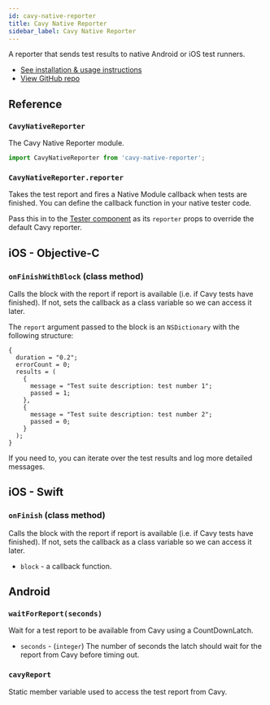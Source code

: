 ```yaml
---
id: cavy-native-reporter
title: Cavy Native Reporter
sidebar_label: Cavy Native Reporter
---
```


A reporter that sends test results to native Android or iOS test runners.

* [See installation & usage instructions](http://localhost:3000/cavy-docs/docs/cavy-native-reporter/installing)
* [View GitHub repo](https://github.com/pixielabs/cavy-native-reporter)

## Reference

### `CavyNativeReporter`

The Cavy Native Reporter module.

```jsx
import CavyNativeReporter from 'cavy-native-reporter';
```

### `CavyNativeReporter.reporter`

Takes the test report and fires a Native Module callback when tests are finished. 
You can define the callback function in your native tester code.

Pass this in to the [Tester component](./tester) as its `reporter` props to
override the default Cavy reporter.

## iOS - Objective-C

### `onFinishWithBlock` (class method)

Calls the block with the report if report is available (i.e. if Cavy tests have
finished).
If not, sets the callback as a class variable so we can access it later.

The `report` argument passed to the block is an `NSDictionary` with the following
structure:

```obj-c
{
  duration = "0.2";
  errorCount = 0;
  results = (
    {
      message = "Test suite description: test number 1";
      passed = 1;
    },
    {
      message = "Test suite description: test number 2";
      passed = 0;
    }
  );
}
```

If you need to, you can iterate over the test results and log more detailed
messages.

## iOS - Swift

### `onFinish` (class method)

Calls the block with the report if report is available (i.e. if Cavy tests have
finished).
If not, sets the callback as a class variable so we can access it later.

* `block` - a callback function.

## Android

### `waitForReport(seconds)`

Wait for a test report to be available from Cavy using a CountDownLatch.

* `seconds` - (`integer`) The number of seconds the latch should wait for
the report from Cavy before timing out.

### `cavyReport`

Static member variable used to access the test report from Cavy.
